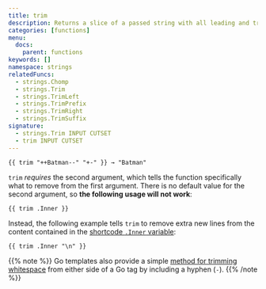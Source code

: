 ```yaml
---
title: trim
description: Returns a slice of a passed string with all leading and trailing characters from cutset removed.
categories: [functions]
menu:
  docs:
    parent: functions
keywords: []
namespace: strings
relatedFuncs:
  - strings.Chomp
  - strings.Trim
  - strings.TrimLeft
  - strings.TrimPrefix
  - strings.TrimRight
  - strings.TrimSuffix
signature:
  - strings.Trim INPUT CUTSET
  - trim INPUT CUTSET
---
```


```go-html-template
{{ trim "++Batman--" "+-" }} → "Batman"
```

`trim` *requires* the second argument, which tells the function specifically what to remove from the first argument. There is no default value for the second argument, so **the following usage will not work**:

```go-html-template
{{ trim .Inner }}
```

Instead, the following example tells `trim` to remove extra new lines from the content contained in the [shortcode `.Inner` variable][shortcodevars]:

```go-html-template
{{ trim .Inner "\n" }}
```

{{% note %}}
Go templates also provide a simple [method for trimming whitespace](/templates/introduction/#whitespace) from either side of a Go tag by including a hyphen (`-`).
{{% /note %}}


[shortcodevars]: /variables/shortcodes/
